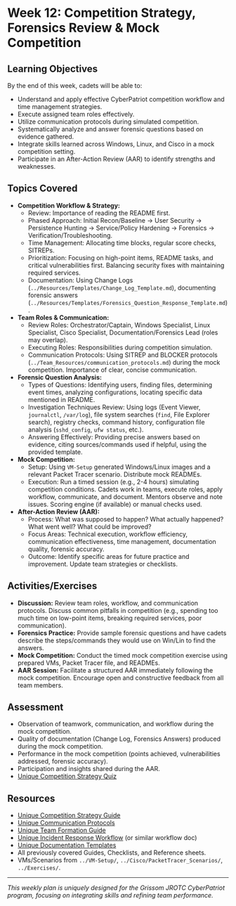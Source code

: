 # Week 12: Competition Strategy, Forensics Review & Mock Competition

## Learning Objectives

By the end of this week, cadets will be able to:
-   Understand and apply effective CyberPatriot competition workflow and time management strategies.
-   Execute assigned team roles effectively.
-   Utilize communication protocols during simulated competition.
-   Systematically analyze and answer forensic questions based on evidence gathered.
-   Integrate skills learned across Windows, Linux, and Cisco in a mock competition setting.
-   Participate in an After-Action Review (AAR) to identify strengths and weaknesses.

## Topics Covered

-   **Competition Workflow & Strategy:**
    -   Review: Importance of reading the README first.
    -   Phased Approach: Initial Recon/Baseline -> User Security -> Persistence Hunting -> Service/Policy Hardening -> Forensics -> Verification/Troubleshooting.
    -   Time Management: Allocating time blocks, regular score checks, SITREPs.
    -   Prioritization: Focusing on high-point items, README tasks, and critical vulnerabilities first. Balancing security fixes with maintaining required services.
    -   Documentation: Using Change Logs (`../Resources/Templates/Change_Log_Template.md`), documenting forensic answers (`../Resources/Templates/Forensics_Question_Response_Template.md`).
-   **Team Roles & Communication:**
    -   Review Roles: Orchestrator/Captain, Windows Specialist, Linux Specialist, Cisco Specialist, Documentation/Forensics Lead (roles may overlap).
    -   Executing Roles: Responsibilities during competition simulation.
    -   Communication Protocols: Using SITREP and BLOCKER protocols (`../Team_Resources/communication_protocols.md`) during the mock competition. Importance of clear, concise communication.
-   **Forensic Question Analysis:**
    -   Types of Questions: Identifying users, finding files, determining event times, analyzing configurations, locating specific data mentioned in README.
    -   Investigation Techniques Review: Using logs (Event Viewer, `journalctl`, `/var/log`), file system searches (`find`, File Explorer search), registry checks, command history, configuration file analysis (`sshd_config`, `ufw status`, etc.).
    -   Answering Effectively: Providing precise answers based on evidence, citing sources/commands used if helpful, using the provided template.
-   **Mock Competition:**
    -   Setup: Using `VM-Setup` generated Windows/Linux images and a relevant Packet Tracer scenario. Distribute mock READMEs.
    -   Execution: Run a timed session (e.g., 2-4 hours) simulating competition conditions. Cadets work in teams, execute roles, apply workflow, communicate, and document. Mentors observe and note issues. Scoring engine (if available) or manual checks used.
-   **After-Action Review (AAR):**
    -   Process: What was supposed to happen? What actually happened? What went well? What could be improved?
    -   Focus Areas: Technical execution, workflow efficiency, communication effectiveness, time management, documentation quality, forensic accuracy.
    -   Outcome: Identify specific areas for future practice and improvement. Update team strategies or checklists.

## Activities/Exercises

-   **Discussion:** Review team roles, workflow, and communication protocols. Discuss common pitfalls in competition (e.g., spending too much time on low-point items, breaking required services, poor communication).
-   **Forensics Practice:** Provide sample forensic questions and have cadets describe the steps/commands they would use on Win/Lin to find the answers.
-   **Mock Competition:** Conduct the timed mock competition exercise using prepared VMs, Packet Tracer file, and READMEs.
-   **AAR Session:** Facilitate a structured AAR immediately following the mock competition. Encourage open and constructive feedback from all team members.

## Assessment

-   Observation of teamwork, communication, and workflow during the mock competition.
-   Quality of documentation (Change Log, Forensics Answers) produced during the mock competition.
-   Performance in the mock competition (points achieved, vulnerabilities addressed, forensic accuracy).
-   Participation and insights shared during the AAR.
-   [Unique Competition Strategy Quiz](../Quizzes/Quiz-Files/Competition_Strategy_Quiz.md)

## Resources

-   [Unique Competition Strategy Guide](../Team_Resources/Competition_Strategy_Guide.md)
-   [Unique Communication Protocols](../Team_Resources/communication_protocols.md)
-   [Unique Team Formation Guide](../Team_Resources/team_formation.md)
-   [Unique Incident Response Workflow](../Team_Resources/incident_response_workflow.md) (or similar workflow doc)
-   [Unique Documentation Templates](../Resources/Templates/)
-   All previously covered Guides, Checklists, and Reference sheets.
-   VMs/Scenarios from `../VM-Setup/`, `../Cisco/PacketTracer_Scenarios/`, `../Exercises/`.

---
*This weekly plan is uniquely designed for the Grissom JROTC CyberPatriot program, focusing on integrating skills and refining team performance.*
